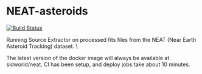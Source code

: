 # NEAT-asteroids 
[![Build Status](https://travis-ci.org/gsidsid/NEAT-asteroids.svg?branch=master)](https://travis-ci.org/gsidsid/NEAT-asteroids)

Running Source Extractor on processed fits files from the NEAT (Near Earth Asteroid Tracking) dataset. \

The latest version of the docker image will always be available at sidworld/neat. CI has been setup, and deploy jobs take about 10 minutes.
